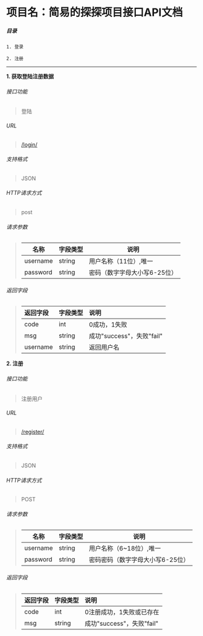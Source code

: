 #  项目名：简易的探探项目接口API文档

##### 目录

    1. 登录

    2. 注册
---


**1\. 获取登陆注册数据**

###### 接口功能
> 登陆

###### URL
> [/login/](/login/)

###### 支持格式
> JSON

###### HTTP请求方式
> post

###### 请求参数
> | 名称     | 字段类型 | 说明                    |
> | -------- | -------- | ----------------------- |
> | username | string   | 用户名称（11位）,唯一 |
> | password | string   | 密码（数字字母大小写6-25位）  |                  

###### 返回字段
> |返回字段|字段类型|说明                              |
> |:-----   |:------|:-----------------------------   |
> |code   |int    |0成功，1失败  |
> |msg|string |成功"success"，失败"fail" |
> | username | string   | 返回用户名 |


**2\. 注册**

###### 接口功能
> 注册用户

###### URL
> [/register/](/register/)

###### 支持格式
> JSON

###### HTTP请求方式
> POST

###### 请求参数
> | 名称     | 字段类型 | 说明                    |
> | -------- | -------- | ----------------------- |
> | username | string   | 用户名称（6~18位）,唯一 |
> | password | string   | 密码密码（数字字母大小写6-25位）| > |  code    | string   | 短信验证码  (6位数字)         |


###### 返回字段
> |返回字段|字段类型|说明                              |
> |:-----   |:------|:-----------------------------   |
> |code   |int    |0注册成功，1失败或已存在  |
> |msg|string |成功"success"，失败"fail" |

